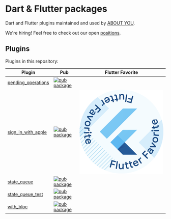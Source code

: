 # Dart & Flutter packages

Dart and Flutter plugins maintained and used by [ABOUT YOU](https://aboutyou.tech/).

We're hiring! Feel free to check out our open [positions](https://aboutyou.tech/jobs/).

## Plugins

Plugins in this repository:

| Plugin                                               | Pub                                                                                                                | Flutter Favorite                                                                                                        |
| ---------------------------------------------------- | ------------------------------------------------------------------------------------------------------------------ | ----------------------------------------------------------------------------------------------------------------------- |
| [pending_operations](./packages/pending_operations/) | [![pub package](https://img.shields.io/pub/v/pending_operations.svg)](https://pub.dev/packages/pending_operations) |                                                                                                                         |
| [sign_in_with_apple](./packages/sign_in_with_apple/) | [![pub package](https://img.shields.io/pub/v/sign_in_with_apple.svg)](https://pub.dev/packages/sign_in_with_apple) | [![flutter favorite](assets/flutter_favorite.png)](https://flutter.dev/docs/development/packages-and-plugins/favorites) |
| [state_queue](./packages/state_queue/)               | [![pub package](https://img.shields.io/pub/v/state_queue.svg)](https://pub.dev/packages/state_queue)               |                                                                                                                         |
| [state_queue_test](./packages/state_queue_test/)     | [![pub package](https://img.shields.io/pub/v/state_queue_test.svg)](https://pub.dev/packages/state_queue_test)     |                                                                                                                         |
| [with_bloc](./packages/with_bloc/)                   | [![pub package](https://img.shields.io/pub/v/with_bloc.svg)](https://pub.dev/packages/with_bloc)                   |                                                                                                                         |
